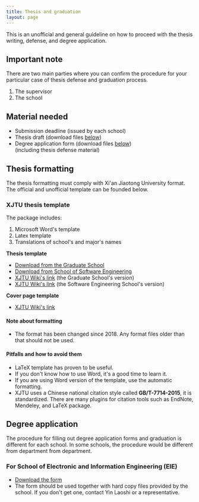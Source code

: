 ```yaml
---
title: Thesis and graduation 
layout: page
---
```

This is an unofficial and general guideline on how to proceed with the thesis writing, defense, and degree application. 

## Important note
There are two main parties where you can confirm the procedure for your particular case of thesis defense and graduation process. 
1. The supervisor
2. The school

## Material needed
- Submission deadline (issued by each school)
- Thesis draft (download files [below](#xjtu-thesis-template))
- Degree application form (download files [below](#degree-application)) <br />
(including thesis defense material)

## Thesis formatting
The thesis formatting must comply with Xi'an Jiaotong University format. The official and unofficial template can be founded below. 

### XJTU thesis template
The package includes: 
1. Microsoft Word's template
2. Latex template
3. Translations of school's and major's names

**Thesis template**
- [Download from the Graduate School](http://gs.xjtu.edu.cn/info/1021/4220.htm)
- [Download from School of Software Engineering](http://se.xjtu.edu.cn/info/1019/2239.htm)
- [XJTU Wiki's link](/assets/thesis-template/2018-XJTU-thesis-template_GR.zip) (the Graduate School's version)
- [XJTU Wiki's link](/assets/thesis-template/2018-XJTU-thesis-template_SE.zip) (the Software Engineering School's version)
 
**Cover page template**
- [XJTU Wiki's link](/assets/thesis-template/thesis-cover-template.zip)

#### Note about formatting 
- The format has been changed since 2018. Any format files older than that should not be used. 

#### Pitfalls and how to avoid them
- LaTeX template has proven to be useful. 
- If you don't know how to use Word, it's a good time to learn it. 
- If you are using Word version of the template, use the automatic formatting. 
- XJTU uses a Chinese national citation style called **GB/T-7714-2015**, it is standardized. There are many plugins for citation tools such as EndNote, Mendeley, and LaTeX package. 

## Degree application 
The procedure for filling out degree application forms and graduation is different for each school. In some schools, the procedure would be different from department from department.  

### For School of Electronic and Information Engineering (EIE)
- [Download the form](/assets/thesis-template/degree-application-forms.zip)
- The form should be used together with hard copy files provided by the school. If you don't get one, contact Yin Laoshi or a representative. 

